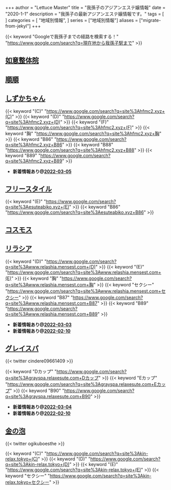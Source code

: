 +++
author = "Lettuce Master"
title = "我孫子のアジアンエステ嬢情報"
date = "2020-1-1"
description = "我孫子の最新アジアンエステ嬢情報です。"
tags = [
]
categories = [
    "地域別情報",
]
series = ["地域別情報"]
aliases = ["migrate-from-jekyl"]
+++

{{< keyword "Googleで我孫子までの経路を検索する！" "https://www.google.com/search?q=現在地から我孫子駅まで" >}}

## [如意整体院](http://o-jp.com/zyoi/)


## [順順](http://o-jp.com/zyoi/)


## [しずかちゃん](http://hfmc2.xyz/)
{{< keyword "(C)" "https://www.google.com/search?q=site%3Ahfmc2.xyz+(C)" >}} {{< keyword "(D)" "https://www.google.com/search?q=site%3Ahfmc2.xyz+(D)" >}} {{< keyword "(F)" "https://www.google.com/search?q=site%3Ahfmc2.xyz+(F)" >}} {{< keyword "胸" "https://www.google.com/search?q=site%3Ahfmc2.xyz+胸" >}} {{< keyword "B86" "https://www.google.com/search?q=site%3Ahfmc2.xyz+B86" >}} {{< keyword "B88" "https://www.google.com/search?q=site%3Ahfmc2.xyz+B88" >}} {{< keyword "B89" "https://www.google.com/search?q=site%3Ahfmc2.xyz+B89" >}} 

- **新着情報あり@[2022-03-05](/post/2022-03-05)**
## [フリースタイル](http://esuteabiko.xyz/)
{{< keyword "(E)" "https://www.google.com/search?q=site%3Aesuteabiko.xyz+(E)" >}} {{< keyword "B86" "https://www.google.com/search?q=site%3Aesuteabiko.xyz+B86" >}} 

## [コスモス](http://cosmos.msa.jp/)


## [リラシア](http://www.relashia.mensest.com/)
{{< keyword "(D)" "https://www.google.com/search?q=site%3Awww.relashia.mensest.com+(D)" >}} {{< keyword "(E)" "https://www.google.com/search?q=site%3Awww.relashia.mensest.com+(E)" >}} {{< keyword "胸" "https://www.google.com/search?q=site%3Awww.relashia.mensest.com+胸" >}} {{< keyword "セクシー" "https://www.google.com/search?q=site%3Awww.relashia.mensest.com+セクシー" >}} {{< keyword "B87" "https://www.google.com/search?q=site%3Awww.relashia.mensest.com+B87" >}} {{< keyword "B89" "https://www.google.com/search?q=site%3Awww.relashia.mensest.com+B89" >}} 

- **新着情報あり@[2022-03-03](/post/2022-03-03)**
- **新着情報あり@[2022-02-10](/post/2022-02-10)**
## [グレイスパ](https://grayspa.relaxesute.com/)


{{< twitter cindere09661409 >}}

{{< keyword "Dカップ" "https://www.google.com/search?q=site%3Agrayspa.relaxesute.com+Dカップ" >}} {{< keyword "Eカップ" "https://www.google.com/search?q=site%3Agrayspa.relaxesute.com+Eカップ" >}} {{< keyword "B90" "https://www.google.com/search?q=site%3Agrayspa.relaxesute.com+B90" >}} 

- **新着情報あり@[2022-03-04](/post/2022-03-04)**
- **新着情報あり@[2022-02-10](/post/2022-02-10)**
## [金の泡](https://kin-relax.tokyo/)


{{< twitter ogikuboesthe >}}

{{< keyword "(C)" "https://www.google.com/search?q=site%3Akin-relax.tokyo+(C)" >}} {{< keyword "(D)" "https://www.google.com/search?q=site%3Akin-relax.tokyo+(D)" >}} {{< keyword "(E)" "https://www.google.com/search?q=site%3Akin-relax.tokyo+(E)" >}} {{< keyword "セクシー" "https://www.google.com/search?q=site%3Akin-relax.tokyo+セクシー" >}} 

